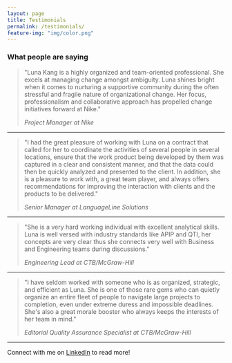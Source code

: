 ```yaml
---
layout: page
title: Testimonials
permalink: /testimonials/
feature-img: "img/color.png"
---
```

### What people are saying

> "Luna Kang is a highly organized and team-oriented professional. She excels at managing change amongst ambiguity. Luna shines bright when it comes to nurturing a supportive community during the often stressful and fragile nature of organizational change. Her focus, professionalism and collaborative approach has propelled change initiatives forward at Nike."
>
>  *Project Manager at Nike*

***

> "I had the great pleasure of working with Luna on a contract that called for her to coordinate the activities of several people in several locations, ensure that the work product being developed by them was captured in a clear and consistent manner, and that the data could then be quickly analyzed and presented to the client. In addition, she is a pleasure to work with, a great team player, and always offers recommendations for improving the interaction with clients and the products to be delivered."
>
>  *Senior Manager at LanguageLine Solutions*

***

> "She is a very hard working individual with excellent analytical skills. Luna is well versed with industry standards like APIP and QTI, her concepts are very clear thus she connects very well with Business and Engineering teams during discussions."
>
>  *Engineering Lead at CTB/McGraw-Hill*

***

> "I have seldom worked with someone who is as organized, strategic, and efficient as Luna. She is one of those rare gems who can quietly organize an entire fleet of people to navigate large projects to completion, even under extreme duress and impossible deadlines. She's also a great morale booster who always keeps the interests of her team in mind."
>
>  *Editorial Quality Assurance Specialist at CTB/McGraw-Hill*

***

Connect with me on [LinkedIn](https://www.linkedin.com/in/lunakang) to read more!
